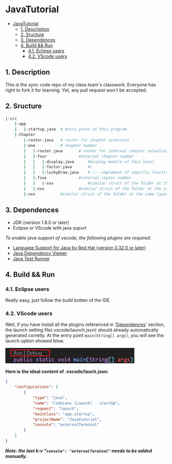 # JavaTutorial

<!-- TOC -->

- [JavaTutorial](#javatutorial)
  - [1. Description](#1-description)
  - [2. Sructure](#2-sructure)
  - [3. Dependences](#3-dependences)
  - [4. Build && Run](#4-build--run)
    - [4.1. Eclipse users](#41-eclipse-users)
    - [4.2. VScode users](#42-vscode-users)

<!-- /TOC -->

## 1. Description

This is the sync code repo of my class team's classwork. Everyone has right to fork it for learning. Yet, any pull request won't be accepted.

## 2. Sructure

```bash
|-src
    |-app
    |   |-startup.java  # entry point of this program
    |-Chapter
        |-router.java   # router for chapter selection
        |-one           # chapter number
        |   |-router.java       # router for internal chapter selection
        |   |-four              #internal chapter number
        |   |   |-display.java      #display module of this level
        |   |   |-factor.java       #\
        |   |   |-luckyDraw.java    # \---implement of sepcific functions
        |   |-five              #internal chpter number
        |   |   |-xxx               #similar struct of the folder at the same layer
        |   |-xxx               #similar struct of the folder at the same layer
        |-xxx           #similar struct of the folder at the same layer
```

## 3. Dependences

- JDK (version 1.8.0 or later)
- Eclipse or VScode with java supurt

*To enable java support of vscode, the following plugins are required:*

- [Language Support for Java by Red Hat (version 0.32.0 or later)](https://marketplace.visualstudio.com/items?itemName=redhat.java)
- [Java Dependency Viewer](https://marketplace.visualstudio.com/items?itemName=vscjava.vscode-java-dependency)
- [Java Test Runner](https://marketplace.visualstudio.com/items?itemName=vscjava.vscode-java-test)

## 4. Build && Run

### 4.1. Eclipse users

Really easy, just follow the build botten of the IDE

### 4.2. VScode users

Well, if you have install all the plugins referenced in '[Dependences](#2-dependences)' section, the launch setting file(.vscode/launch.json) should already automatically generated corretly. At the entry point `main(String[] args)`, you will see the launch option showed blow.

![codeLen](codeLen.png)

**Here is the ideal content of .vscode/lauch.json:**

```json
{
    "configurations": [
        {
            "type": "java",
            "name": "CodeLens (Launch) - startUp",
            "request": "launch",
            "mainClass": "app.startup",
            "projectName": "JavaTutorial",
            "console": "externalTerminal"
        }
    ]
}
```

***Note: the last k-v "`console": "externalTerminal"` needs to be added manually.***